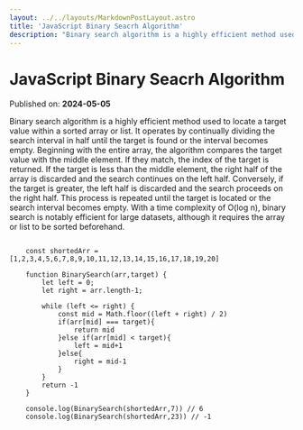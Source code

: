 ```yaml
---
layout: ../../layouts/MarkdownPostLayout.astro
title: 'JavaScript Binary Seacrh Algorithm'
description: "Binary search algorithm is a highly efficient method used to locate a target value within a sorted array or list..."
---
```

# JavaScript Binary Seacrh Algorithm

Published on: **2024-05-05**

Binary search algorithm is a highly efficient method used to locate a target value within a sorted array or list. It operates by continually dividing the search interval in half until the target is found or the interval becomes empty. Beginning with the entire array, the algorithm compares the target value with the middle element. If they match, the index of the target is returned. If the target is less than the middle element, the right half of the array is discarded and the search continues on the left half. Conversely, if the target is greater, the left half is discarded and the search proceeds on the right half. This process is repeated until the target is located or the search interval becomes empty. With a time complexity of O(log n), binary search is notably efficient for large datasets, although it requires the array or list to be sorted beforehand.




```

    const shortedArr = [1,2,3,4,5,6,7,8,9,10,11,12,13,14,15,16,17,18,19,20]
    
    function BinarySearch(arr,target) {
        let left = 0;
        let right = arr.length-1;
    
        while (left <= right) {
            const mid = Math.floor((left + right) / 2)
            if(arr[mid] === target){
                return mid
            }else if(arr[mid] < target){
                left = mid+1
            }else{
                right = mid-1
            }
        }
        return -1
    }
    
    console.log(BinarySearch(shortedArr,7)) // 6
    console.log(BinarySearch(shortedArr,23)) // -1


```